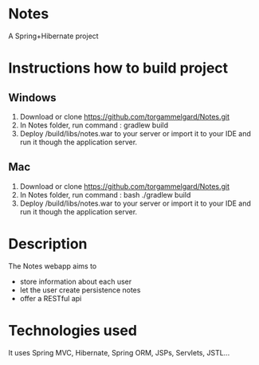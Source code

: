 # Notes
A Spring+Hibernate project

# Instructions how to build project
## Windows
1. Download or clone https://github.com/torgammelgard/Notes.git
2. In Notes folder, run command : gradlew build
3. Deploy /build/libs/notes.war to your server or import it to your IDE and run it though the application server.

## Mac
1. Download or clone https://github.com/torgammelgard/Notes.git
2. In Notes folder, run command : bash ./gradlew build
3. Deploy /build/libs/notes.war to your server or import it to your IDE and run it though the application server.

# Description
The Notes webapp aims to 
- store information about each user
- let the user create persistence notes
- offer a RESTful api

# Technologies used
It uses Spring MVC, Hibernate, Spring ORM, JSPs, Servlets, JSTL...
